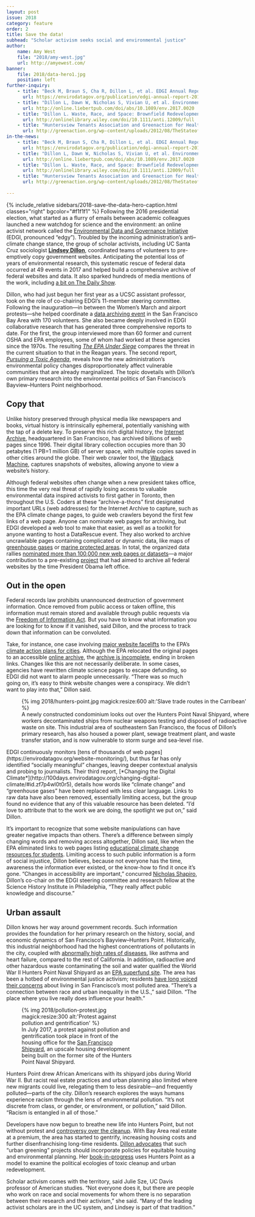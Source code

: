 ```yaml
---
layout: post
issue: 2018
category: feature
order: 2
title: Save the data!
subhead: "Scholar activism seeks social and environmental justice"
author:
    name: Amy West
    file: "2018/amy-west.jpg"
    url: http://amyewest.com/
banner:
    file: 2018/data-hero1.jpg
    position: left
further-inquiry:
    - title: "Beck M, Braun S, Cha R, Dillon L, et al. EDGI Annual Report 2018 EDGI, 2018"
      url: https://envirodatagov.org/publication/edgi-annual-report-2018/
    - title: "Dillon L, Dawn W, Nicholas S, Vivian U, et al. Environmental Data Justice and the Trump Administration: Reflections from the Environmental Data and Governance Initiative. Environmental Justice 2017;10(6):186-92"
      url: http://online.liebertpub.com/doi/abs/10.1089/env.2017.0020
    - title: "Dillon L. Waste, Race, and Space: Brownfield Redevelopment and Environmental Justice at the Hunters Point Shipyard. Antipode: A Journal of Radical Geography 2014;46(5):1205-21"
      url: http://onlinelibrary.wiley.com/doi/10.1111/anti.12009/full
    - title: "Huntersview Tenants Association and Greenaction for Health & Environmental Justice. Pollution, Health, Environmental Racism and Injustice: A Toxic Inventory of Bayview Hunters Point, San Francisco [PDF]"
      url: http://greenaction.org/wp-content/uploads/2012/08/TheStateoftheEnvironment090204Final.pdf
in-the-news:
    - title: "Beck M, Braun S, Cha R, Dillon L, et al. EDGI Annual Report 2018 EDGI, 2018"
      url: https://envirodatagov.org/publication/edgi-annual-report-2018/
    - title: "Dillon L, Dawn W, Nicholas S, Vivian U, et al. Environmental Data Justice and the Trump Administration: Reflections from the Environmental Data and Governance Initiative. Environmental Justice 2017;10(6):186-92"
      url: http://online.liebertpub.com/doi/abs/10.1089/env.2017.0020
    - title: "Dillon L. Waste, Race, and Space: Brownfield Redevelopment and Environmental Justice at the Hunters Point Shipyard. Antipode: A Journal of Radical Geography 2014;46(5):1205-21"
      url: http://onlinelibrary.wiley.com/doi/10.1111/anti.12009/full
    - title: "Huntersview Tenants Association and Greenaction for Health & Environmental Justice. Pollution, Health, Environmental Racism and Injustice: A Toxic Inventory of Bayview Hunters Point, San Francisco [PDF]"
      url: http://greenaction.org/wp-content/uploads/2012/08/TheStateoftheEnvironment090204Final.pdf). September, 2004
    
---
```

{% include_relative sidebars/2018-save-the-data-hero-caption.html classes="right" bgcolor="#f1f1f1" %}
Following the 2016 presidential election, what started as a flurry of emails between academic colleagues launched a new watchdog for science and the environment: an online activist network called the [Environmental Data and Governance Initiative](https://envirodatagov.org/about/) (EDGI, pronounced “edgy”). Troubled by the incoming administration’s anti–climate change stance, the group of scholar activists, including UC Santa Cruz sociologist [**Lindsey Dillon**](https://sociology.ucsc.edu/faculty/singleton.php?&singleton=true&cruz_id=lidillon), coordinated teams of volunteers to pre-emptively copy government websites. Anticipating the potential loss of years of environmental research, this systematic rescue of federal data occurred at 49 events in 2017 and helped build a comprehensive archive of federal websites and data. It also sparked hundreds of media mentions of the work, including [a bit on The Daily Show](http://www.cc.com/video-clips/9n7n5i/the-daily-show-with-trevor-noah-canada-holds-on-to-u-s--climate-data-for-a-bit).

Dillon, who had just begun her first year as a UCSC assistant professor, took on the role of co-chairing EDGI’s 11-member steering committee. Following the inauguration—in between the Women’s March and airport protests—she helped coordinate a [data archiving event](https://www.wired.com/2017/02/diehard-coders-just-saved-nasas-earth-science-data/) in the San Francisco Bay Area with 170 volunteers. She also became deeply involved in EDGI collaborative research that has generated three comprehensive reports to date. For the first, the group interviewed more than 60 former and current OSHA and EPA employees, some of whom had worked at these agencies since the 1970s. The resulting [*The EPA Under Siege*](https://100days.envirodatagov.org/epa-under-siege/) compares the threat in the current situation to that in the Reagan years. The second report, [*Pursuing a Toxic Agenda*](http://100days.envirodatagov.org/pursuing-toxic-agenda/), reveals how the new administration’s environmental policy changes disproportionately affect vulnerable communities that are already marginalized. The topic dovetails with Dillon’s own primary research into the environmental politics of San Francisco’s Bayview–Hunters Point neighborhood.

## Copy that ##

Unlike history preserved through physical media like newspapers and books, virtual history is intrinsically ephemeral, potentially vanishing with the tap of a delete key. To preserve this rich digital history, the [Internet Archive](https://archive.org/about/), headquartered in San Francisco, has archived billions of web pages since 1996. Their digital library collection occupies more than 30 petabytes (1 PB=1 million GB) of server space, with multiple copies saved in other cities around the globe. Their web crawler tool, the [Wayback Machine](http://web.archive.org/), captures snapshots of websites, allowing anyone to view a website’s history.

Although federal websites often change when a new president takes office, this time the very real threat of rapidly losing access to valuable environmental data inspired activists to first gather in Toronto, then throughout the U.S. Coders at these “archive-a-thons” first designated important URLs (web addresses) for the Internet Archive to capture, such as the EPA climate change pages, to guide web crawlers beyond the first few links of a web page. Anyone can nominate web pages for archiving, but EDGI developed a web tool to make that easier, as well as a toolkit for anyone wanting to host a DataRescue event. They also worked to archive uncrawlable pages containing complicated or dynamic data, like maps of [greenhouse gases](https://ghgdata.epa.gov/ghgp/main.do) or [marine protected areas](https://www.datarefuge.org/dataset/marine-protected-areas-inventory). In total, the organized data rallies [nominated more than 100,000 new web pages or datasets](https://blog.archive.org/2017/05/09/over-200-terabytes-of-the-government-web-archived/)—a major contribution to a pre-existing [project](http://digital2.library.unt.edu/nomination/eth2016/about/) that had aimed to archive all federal websites by the time President Obama left office.

## Out in the open ##

Federal records law prohibits unannounced destruction of government information. Once removed from public access or taken offline, this information must remain stored and available through public requests via the [Freedom of Information Act](https://www.foia.gov/). But you have to know what information you are looking for to know if it vanished, said Dillon, and the process to track down that information can be convoluted.

Take, for instance, one case involving [major website facelifts](https://www.nytimes.com/2017/10/20/climate/epa-climate-change.html?_r=0) to the EPA’s [climate action plans for cities](https://www.epa.gov/statelocalenergy). Although the EPA relocated the original pages to an accessible [online archive](https://archive.epa.gov/epa/statelocalclimate/developing-state-climate-change-action-plan.html#one), the [archive is incomplete](https://envirodatagov.org/epas-website-overhaul-continues/), ending in broken links. Changes like this are not necessarily deliberate. In some cases, agencies have rewritten climate science pages to escape defunding, so EDGI did not want to alarm people unnecessarily. “There was so much going on, it’s easy to think website changes were a conspiracy. We didn’t want to play into that,” Dillon said.

<figure class="" style="width:600px;">
  {% img 2018/hunters-point.jpg magick:resize:600 alt:'Slave trade routes in the Carribean' %}
  <figcaption>A newly constructed condominium looks out over the Hunters Point Naval Shipyard, where workers decontaminated ships from nuclear weapons testing and disposed of radioactive waste on site. This industrial area of southeastern San Francisco, the focus of Dillon’s primary research, has also housed a power plant, sewage treatment plant, and waste transfer station, and is now vulnerable to storm surge and sea-level rise.
</figcaption>
</figure>
EDGI continuously monitors [tens of thousands of web pages](https://envirodatagov.org/website-monitoring/), but thus far has only identified “socially meaningful” changes, leaving deeper contextual analysis and probing to journalists. Their third report, [*Changing the Digital Climate*](http://100days.envirodatagov.org/changing-digital-climate/#id.zf7p4wl0t0r5), details how words like “climate change” and “greenhouse gases” have been replaced with less clear language. Links to raw data have also been removed, essentially limiting access, but the group found no evidence that any of this valuable resource has been deleted. “I’d love to attribute that to the work we are doing, the spotlight we put on,” said Dillon.

It’s important to recognize that some website manipulations can have greater negative impacts than others. There’s a difference between simply changing words and removing access altogether, Dillon said, like when the EPA eliminated links to web pages listing [educational climate change resources for students](https://www.washingtonpost.com/news/energy-environment/wp/2017/05/06/epa-buries-climate-change-site-for-kids/?utm_term=.cc88421597c8). Limiting access to such public information is a form of social injustice, Dillon believes, because not everyone has the time, awareness the information ever existed, or the know-how to find it once it’s gone. “Changes in accessibility are important,” concurred [Nicholas Shapiro](https://www.sciencehistory.org/profile/nicholas-shapiro), Dillon’s co-chair on the EDGI steering committee and research fellow at the Science History Institute in Philadelphia, “They really affect public knowledge and discourse.”

## Urban assault ##

Dillon knows her way around government records. Such information provides the foundation for her primary research on the history, social, and economic dynamics of San Francisco’s Bayview–Hunters Point. Historically, this industrial neighborhood had the highest concentrations of pollutants in the city, coupled with [abnormally high rates of diseases](http://barhii.org/wp-content/uploads/2015/09/barhii_hiba.pdf), like asthma and heart failure, compared to the rest of California. In addition, radioactive and other hazardous waste contaminating the soil and water qualified the World War II Hunters Point Naval Shipyard as an [EPA superfund site](https://cumulis.epa.gov/supercpad/cursites/csitinfo.cfm?id=0902722). The area has been a hotbed of environmental justice activism; residents [have long voiced their concerns](http://www.sfweekly.com/topstories/bayview-hunters-point-leads-the-charge-against-a-rising-tide-of-pollution/) about living in San Francisco’s most polluted area. “There’s a connection between race and urban inequality in the U.S.,” said Dillon. “The place where you live really does influence your health.”
<figure class="left" style="width:300px;">
  {% img 2018/pollution-protest.jpg magick:resize:300 alt:'Protest against pollution and gentrification' %}
  <figcaption>In July 2017, a protest against pollution and gentrification took place in front of the housing office for the <a href="https://thesfshipyard.com/">San Francisco Shipyard</a>, an upscale housing development being built on the former site of the Hunters Point Naval Shipyard.
</figcaption>
</figure>
Hunters Point drew African Americans with its shipyard jobs during World War II. But racist real estate practices and urban planning also limited where new migrants could live, relegating them to less desirable—and frequently polluted—parts of the city. Dillon’s research explores the ways humans experience racism through the lens of environmental pollution. “It’s not discrete from class, or gender, or environment, or pollution,” said Dillon. “Racism is entangled in all of those.”

Developers have now begun to breathe new life into Hunters Point, but not without protest and [controversy over the cleanup](https://sf.curbed.com/2018/1/26/16916742/hunters-point-shipyard-toxic-cleanup). With Bay Area real estate at a premium, the area has started to gentrify, increasing housing costs and further disenfranchising long-time residents. [Dillon advocates](https://theconversation.com/cleaning-up-toxic-sites-shouldnt-clear-out-the-neighbors-74741) that such “urban greening” projects should incorporate policies for equitable housing and environmental planning. Her [book-in-progress](http://lindseydillon.weebly.com/research.html) uses Hunters Point as a model to examine the political ecologies of toxic cleanup and urban redevelopment.

Scholar activism comes with the territory, said Julie Sze, UC Davis professor of American studies. “Not everyone does it, but there are people who work on race and social movements for whom there is no separation between their research and their activism,” she said. “Many of the leading activist scholars are in the UC system, and Lindsey is part of that tradition.”